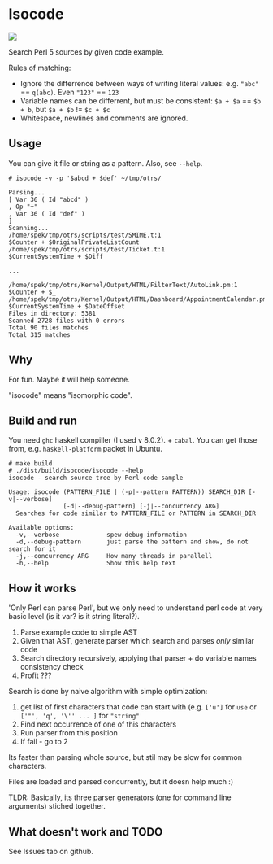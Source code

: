 # Isocode
![](https://github.com/ikkeps/isocode/workflows/Haskell%20CI/badge.svg)

Search Perl 5 sources by given code example.

Rules of matching:

* Ignore the differrence between ways of writing literal values: e.g. ` "abc" ` == `q(abc)`. Even `"123"` == `123`
* Variable names can be differrent, but must be consistent: `$a + $a` == `$b + b`, but `$a + $b` != `$c + $c`
* Whitespace, newlines and comments are ignored.

## Usage

You can give it file or string as a pattern. Also, see `--help`.

```
# isocode -v -p '$abcd + $def' ~/tmp/otrs/ 

Parsing...
[ Var 36 ( Id "abcd" )
, Op "+"
, Var 36 ( Id "def" )
]
Scanning...
/home/spek/tmp/otrs/scripts/test/SMIME.t:1
$Counter + $OriginalPrivateListCount
/home/spek/tmp/otrs/scripts/test/Ticket.t:1
$CurrentSystemTime + $Diff

...

/home/spek/tmp/otrs/Kernel/Output/HTML/FilterText/AutoLink.pm:1
$Counter + $_
/home/spek/tmp/otrs/Kernel/Output/HTML/Dashboard/AppointmentCalendar.pm:1
$CurrentSystemTime + $DateOffset
Files in directory: 5381
Scanned 2728 files with 0 errors
Total 90 files matches
Total 315 matches
```
## Why

For fun. Maybe it will help someone.

"isocode" means "isomorphic code".

## Build and run

You need `ghc` haskell compiller (I used v 8.0.2). + `cabal`.
You can get those from, e.g. `haskell-platform` packet in Ubuntu. 

```
# make build
# ./dist/build/isocode/isocode --help
isocode - search source tree by Perl code sample

Usage: isocode (PATTERN_FILE | (-p|--pattern PATTERN)) SEARCH_DIR [-v|--verbose]
               [-d|--debug-pattern] [-j|--concurrency ARG]
  Searches for code similar to PATTERN_FILE or PATTERN in SEARCH_DIR

Available options:
  -v,--verbose             spew debug information
  -d,--debug-pattern       just parse the pattern and show, do not search for it
  -j,--concurrency ARG     How many threads in parallell
  -h,--help                Show this help text
```

## How it works

'Only Perl can parse Perl', but we only need to understand perl code at very basic level (is it var? is it string literal?).

1. Parse example code to simple AST
2. Given that AST, generate parser which search and parses _only_ similar code
3. Search directory recursively, applying that parser + do variable names consistency check
4. Profit ???

Search is done by naive algorithm with simple optimization:

1. get list of first characters that code can start with (e.g. `['u']` for `use` or `['"', 'q', '\'' ... ]` for `"string"` 
2. Find next occurrence of one of this characters
3. Run parser from this position
4. If fail - go to 2

Its faster than parsing whole source, but stil may be slow for common characters.

Files are loaded and parsed concurrently, but it doesn help much :)

TLDR: Basically, its three parser generators (one for command line arguments) stiched together.

## What doesn't work and TODO

See Issues tab on github.
